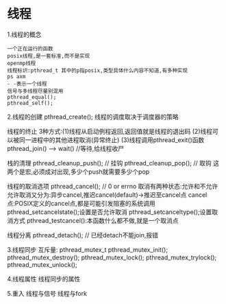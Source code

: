 # 线程

1.线程的概念

    一个正在运行的函数
    posix线程,是一套标准,而不是实现
    openmp线程
    线程标识:pthread_t 其中的p指posix,类型具体什么内容不知道,有多种实现
    ps axm
    - -表示一个线程
    信号与多线程尽量别混用
    pthread_equal();
    pthread_self();

2.线程的创建
    pthread_create();
    线程的调度取决于调度器的策略


线程的终止
    3种方式:(1)线程从启动例程返回,返回值就是线程的退出码
        (2)线程可以被同一进程中的其他进程取消(异常终止)
        (3)线程调用pthread_exit()函数
    pthread_join() -->  wait()  //等待,给线程收尸

栈的清理
    pthread_cleanup_push();  // 挂钩
    pthread_cleanup_pop();  // 取钩
    这两个是宏,必须成对出现,多少个push就需要多少个pop

线程的取消选项
    pthread_cancel(); // 0 or errno
    取消有两种状态:允许和不允许
        允许取消又分为:异步cancel,推迟cancel(default)->推迟至cancel点
            cancel点:POSIX定义的cancel点,都是可能引发阻塞的系统调用
                pthread_setcancelstate();设置是否允许取消
                pthread_setcanceltype();设置取消方式
                pthread_testcancel():本函数什么都不做,就是一个取消点

线程分离
    pthread_detach();   // 已经detach不能join,报错

3.线程同步
    互斥量: pthread_mutex_t
        pthread_mutex_init();
        pthread_mutex_destroy();
        pthread_mutex_lock();
        pthread_mutex_trylock();
        pthread_mutex_unlock();

4.线程属性
线程同步的属性

5.重入
线程与信号
线程与fork

